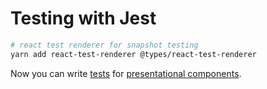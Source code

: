 # Testing with Jest

```bash
# react test renderer for snapshot testing
yarn add react-test-renderer @types/react-test-renderer
```
Now you can write [tests](CREATE_TESTS.md) for [presentational components](COMPONENTS.md).
